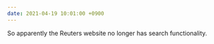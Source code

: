 ```yaml
---
date: 2021-04-19 10:01:00 +0900
---
```


So apparently the Reuters website no longer has search functionality.
